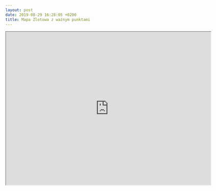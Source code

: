 ```yaml
---
layout: post
date: 2019-08-29 16:28:05 +0200
title: Mapa Zlotowa z ważnym punktami 
---
```

<iframe src="https://www.google.com/maps/d/u/1/embed?mid=1D-E0Vmh2-uXoQu3C5SBJYGvvvObl9lNX" width="640" height="480"></iframe>